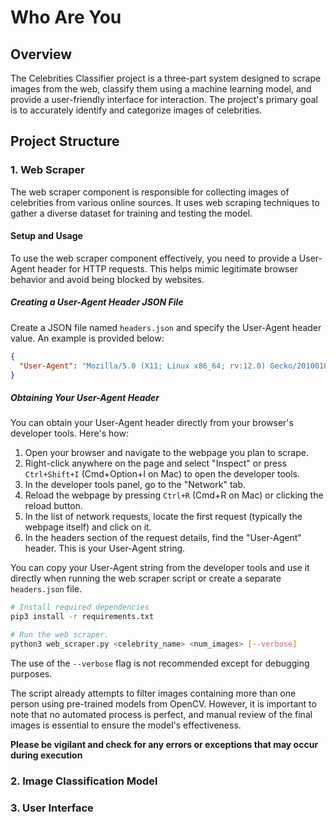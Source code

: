 # Who Are You

## Overview

The Celebrities Classifier project is a three-part system designed to scrape images from the web, classify them using a machine learning model, and provide a user-friendly interface for interaction. The project's primary goal is to accurately identify and categorize images of celebrities.

## Project Structure

### 1. Web Scraper

The web scraper component is responsible for collecting images of celebrities from various online sources. It uses web scraping techniques to gather a diverse dataset for training and testing the model.

#### Setup and Usage

To use the web scraper component effectively, you need to provide a User-Agent header for HTTP requests. This helps mimic legitimate browser behavior and avoid being blocked by websites.

##### Creating a User-Agent Header JSON File

Create a JSON file named `headers.json` and specify the User-Agent header value. An example is provided below:

```json
{
  "User-Agent": "Mozilla/5.0 (X11; Linux x86_64; rv:12.0) Gecko/20100101 Firefox/12.0"
}
```

##### Obtaining Your User-Agent Header

You can obtain your User-Agent header directly from your browser's developer tools. Here's how:

1. Open your browser and navigate to the webpage you plan to scrape.
2. Right-click anywhere on the page and select "Inspect" or press `Ctrl+Shift+I` (Cmd+Option+I on Mac) to open the developer tools.
3. In the developer tools panel, go to the "Network" tab.
4. Reload the webpage by pressing `Ctrl+R` (Cmd+R on Mac) or clicking the reload button.
5. In the list of network requests, locate the first request (typically the webpage itself) and click on it.
6. In the headers section of the request details, find the "User-Agent" header. This is your User-Agent string.

You can copy your User-Agent string from the developer tools and use it directly when running the web scraper script or create a separate `headers.json` file.


```bash
# Install required dependencies
pip3 install -r requirements.txt

# Run the web scraper. 
python3 web_scraper.py <celebrity_name> <num_images> [--verbose]
```
The use of the `--verbose` flag is not recommended except for debugging purposes.

The script already attempts to filter images containing more than one person using pre-trained models from OpenCV. However, it is important to note that no automated process is perfect, and manual review of the final images is essential to ensure the model's effectiveness.

**Please be vigilant and check for any errors or exceptions that may occur during execution**

### 2. Image Classification Model
<!-- 
The image classification model is the core of the project, responsible for accurately classifying the scraped images. It employs state-of-the-art machine learning techniques, possibly leveraging pre-trained models, to achieve high accuracy in celebrity image classification.

#### Setup and Usage

```bash
# Install required dependencies
pip install -r requirements.txt

# Train the image classification model
python train_model.py

# Evaluate the model's performance
python evaluate_model.py
``` -->

### 3. User Interface

<!-- The user interface provides an intuitive way for users to interact with the Celebrities Classifier. Users can upload images, and the system will predict and display the celebrity present in the image.

#### Setup and Usage

```bash
# Install required dependencies
pip install -r requirements.txt

# Run the user interface
python user_interface.py
``` -->